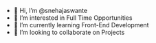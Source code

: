 - 👋 Hi, I’m @snehajaswante
- 👀 I’m interested in Full Time Opportunities
- 🌱 I’m currently learning Front-End Development
- 💞️ I’m looking to collaborate on Projects

<!---
snehajaswante/snehajaswante is a ✨ special ✨ repository because its `README.md` (this file) appears on your GitHub profile.
You can click the Preview link to take a look at your changes.
--->
